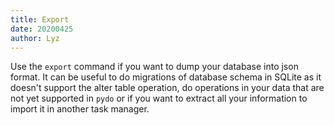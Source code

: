 ```yaml
---
title: Export
date: 20200425
author: Lyz
---
```


Use the `export` command if you want to dump your database into json format.
It can be useful to do migrations of database schema in SQLite as it doesn't
support the alter table operation, do operations in your data that are not yet
supported in `pydo` or if you want to extract all your information to import it
in another task manager.
